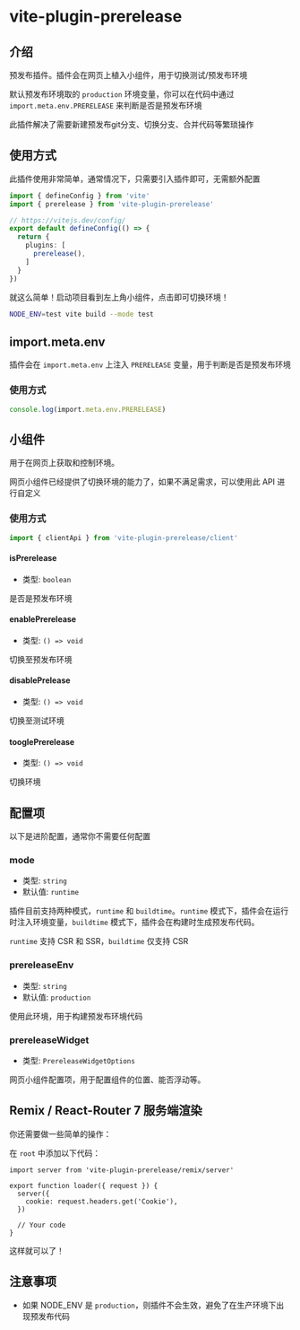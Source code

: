 # vite-plugin-prerelease

## 介绍

预发布插件。插件会在网页上植入小组件，用于切换测试/预发布环境

默认预发布环境取的 `production` 环境变量，你可以在代码中通过 `import.meta.env.PRERELEASE` 来判断是否是预发布环境

此插件解决了需要新建预发布git分支、切换分支、合并代码等繁琐操作

## 使用方式

此插件使用非常简单，通常情况下，只需要引入插件即可，无需额外配置

```ts
import { defineConfig } from 'vite'
import { prerelease } from 'vite-plugin-prerelease'

// https://vitejs.dev/config/
export default defineConfig(() => {
  return {
    plugins: [
      prerelease(),
    ]
  }
})
```

就这么简单！启动项目看到左上角小组件，点击即可切换环境！

```bash
NODE_ENV=test vite build --mode test
```

## import.meta.env

插件会在 `import.meta.env` 上注入 `PRERELEASE` 变量，用于判断是否是预发布环境

### 使用方式

```ts
console.log(import.meta.env.PRERELEASE)
```

## 小组件

用于在网页上获取和控制环境。

网页小组件已经提供了切换环境的能力了，如果不满足需求，可以使用此 API 进行自定义

### 使用方式

```ts
import { clientApi } from 'vite-plugin-prerelease/client'
```

#### isPrerelease

- 类型: `boolean`

是否是预发布环境

#### enablePrerelease

- 类型: `() => void`

切换至预发布环境

#### disablePrelease

- 类型: `() => void`

切换至测试环境

#### tooglePrerelease

- 类型: `() => void`

切换环境

## 配置项

以下是进阶配置，通常你不需要任何配置

### mode

- 类型: `string`
- 默认值: `runtime`

插件目前支持两种模式，`runtime` 和 `buildtime`。`runtime` 模式下，插件会在运行时注入环境变量，`buildtime` 模式下，插件会在构建时生成预发布代码。

`runtime` 支持 CSR 和 SSR，`buildtime` 仅支持 CSR


### prereleaseEnv

- 类型: `string`
- 默认值: `production`

使用此环境，用于构建预发布环境代码

### prereleaseWidget

- 类型: `PrereleaseWidgetOptions`

网页小组件配置项，用于配置组件的位置、能否浮动等。


## Remix / React-Router 7 服务端渲染

你还需要做一些简单的操作：

在 `root` 中添加以下代码：
```tsx
import server from 'vite-plugin-prerelease/remix/server'

export function loader({ request }) {
  server({
    cookie: request.headers.get('Cookie'),
  })
  
  // Your code
}
```

这样就可以了！

## 注意事项

- 如果 NODE_ENV 是 `production`，则插件不会生效，避免了在生产环境下出现预发布代码
